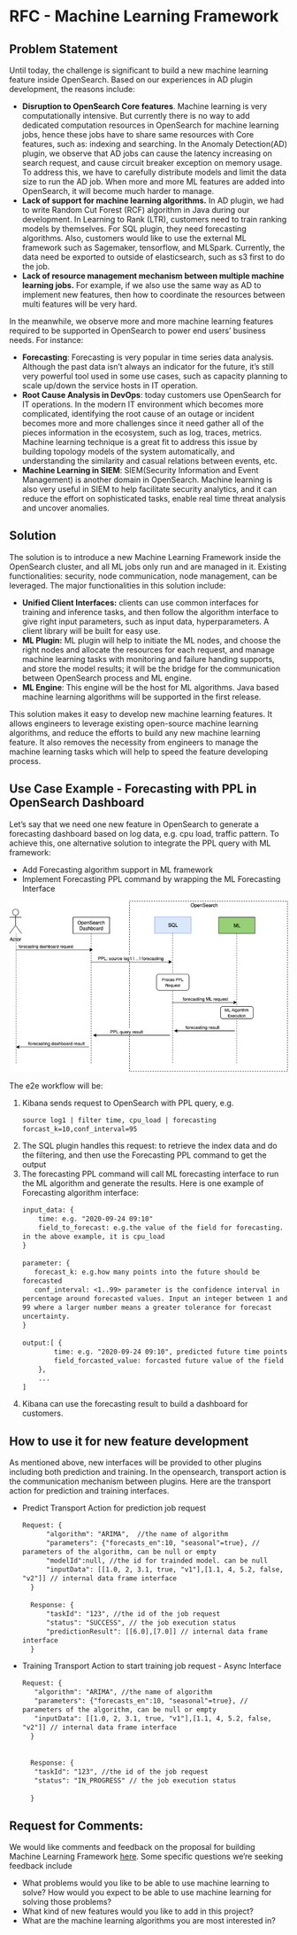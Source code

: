 # RFC - Machine Learning Framework

## Problem Statement

Until today, the challenge is significant to build a new machine learning feature inside OpenSearch.  Based on our experiences in AD plugin development, the reasons include:

* **Disruption to OpenSearch Core features**. Machine learning is very computationally intensive. But currently  there is no way to add dedicated computation resources in OpenSearch for machine learning jobs, hence these jobs have to  share same resources with Core features, such as: indexing and searching.  In the Anomaly Detection(AD) plugin, we observe that AD jobs can cause the latency increasing on search request, and cause circuit breaker exception on memory usage. To address this, we have to carefully distribute models and limit the data size to run the AD job. When more and more ML features are added into OpenSearch, it will become much harder to manage. 
* **Lack of support for machine learning algorithms.** In AD plugin, we had to write Random Cut Forest (RCF) algorithm in Java during our development. In Learning to Rank (LTR), customers need to train ranking models by themselves. For SQL plugin, they need forecasting algorithms. Also, customers would like to use the external ML framework such as Sagemaker, tensorflow, and MLSpark. Currently,  the data need be exported to outside of elasticsearch, such as s3 first to do the job. 
* **Lack of resource management mechanism between multiple machine learning jobs.** For example, if we also use the same way as AD to implement new features, then how to coordinate the resources between multi features will be very hard.


In the meanwhile, we observe more and more machine learning features required to be supported in OpenSearch to power end users’ business needs. For instance:

* **Forecasting**: Forecasting is very popular in time series data analysis. Although the past data isn’t always an indicator for the future, it’s still very powerful tool used in some use cases, such as capacity planning to scale up/down the service hosts in IT operation. 
* **Root Cause Analysis in DevOps**: today customers use OpenSearch for IT operations. In the modern IT environment which becomes more complicated, identifying the root cause of an outage or incident becomes more and more challenges since it need gather all of the pieces information in the ecosystem, such as log, traces, metrics. Machine learning technique is a great fit to address this issue by building topology models of the system automatically, and understanding the similarity and casual relations between events, etc.  
* **Machine Learning in SIEM**: SIEM(Security Information and Event Management) is another domain in OpenSearch. Machine learning is also very useful in SIEM to help facilitate security analytics, and it can reduce the effort on sophisticated tasks, enable real time threat analysis and uncover anomalies.

## Solution
The solution is to introduce a new Machine Learning Framework inside the OpenSearch cluster, and all ML jobs only run and are managed in it. Existing functionalities: security, node communication, node management, can be leveraged.  The major functionalities in this solution include:

* **Unified Client Interfaces:** clients can use common interfaces for training and inference tasks, and then follow the algorithm interface to give right input parameters, such as input data, hyperparameters.  A client library will be built for easy use.
* **ML Plugin:** ML plugin will help to initiate the ML nodes, and choose the right nodes and allocate the resources for each request, and manage machine learning tasks with monitoring and failure handing supports, and store the model results; it will be the bridge for the communication between OpenSearch process and ML engine.
* **ML Engine**: This engine will be the host for ML algorithms.  Java based machine learning algorithms will be supported in the first release. 

This solution makes it easy to develop new machine learning features. It allows engineers to leverage existing open-source machine learning algorithms, and reduce the efforts to build any new machine learning feature. It also removes the necessity from engineers to manage the machine learning tasks which will help to speed the feature developing process.

## Use Case Example - Forecasting with PPL in OpenSearch Dashboard 

Let’s say that we need one new feature in OpenSearch to generate a forecasting dashboard based on log data, e.g. cpu load, traffic pattern.  To achieve this, one alternative solution to integrate the PPL query with ML framework: 

* Add Forecasting algorithm support in ML framework
* Implement Forecasting PPL command by wrapping the ML Forecasting Interface

![](./images/ml-ppl-use-case.png)

The e2e workflow will be:

1. Kibana sends request to OpenSearch with PPL query, e.g. 
   ```
   source log1 | filter time, cpu_load | forecasting forcast_k=10,conf_interval=95
   ```
2. The SQL plugin handles this request: to retrieve the index data and do the filtering, and then use the Forecasting PPL command to get the output
3. The forecasting PPL command will call ML forecasting interface to run the ML algorithm and generate the results. Here is one example of Forecasting algorithm interface:
    ```
    input_data: {
        time: e.g. "2020-09-24 09:10"
        field_to_forecast: e.g.the value of the field for forecasting. in the above example, it is cpu_load
    }
    
    parameter: {
       forecast_k: e.g.how many points into the future should be forecasted
       conf_interval: <1..99> parameter is the confidence interval in percentage around forecasted values. Input an integer between 1 and 99 where a larger number means a greater tolerance for forecast uncertainty. 
    }
    
    output:[ {
            time: e.g. "2020-09-24 09:10", predicted future time points
            field_forcasted_value: forcasted future value of the field
        },
        ...
    ]
   ```
4. Kibana can use the forecasting result to build a dashboard for customers.

## How to use it for new feature development

As mentioned above, new interfaces will be provided to other plugins including both prediction and training. In the opensearch, transport action is the communication mechanism between plugins. Here are the transport action for prediction and training interfaces.

* Predict Transport Action for prediction job request 
  ```
  Request: {
        "algorithm": "ARIMA",  //the name of algorithm
        "parameters": {"forecasts_en":10, "seasonal"=true}, // parameters of the algorithm, can be null or empty
        "modelId":null, //the id for trainded model. can be null
        "inputData": [[1.0, 2, 3.1, true, "v1"],[1.1, 4, 5.2, false, "v2"]] // internal data frame interface
    }
    
    Response: {
        "taskId": "123", //the id of the job request
        "status": "SUCCESS", // the job execution status
        "predictionResult": [[6.0],[7.0]] // internal data frame interface
    }
   ```      
* Training Transport Action to start training job request - Async Interface
  ```
  Request: {
     "algorithm": "ARIMA", //the name of algorithm
     "parameters": {"forecasts_en":10, "seasonal"=true}, // parameters of the algorithm, can be null or empty
     "inputData": [[1.0, 2, 3.1, true, "v1"],[1.1, 4, 5.2, false, "v2"]] // internal data frame interface
    }
    
    
    Response: {
     "taskId": "123", //the id of the job request
     "status": "IN_PROGRESS" // the job execution status
    
    }
   ```
## Request for Comments:

We would like comments and feedback on the proposal for building Machine Learning Framework [here](https://github.com/opensearch-project/anomaly-detection/issues/53). Some specific questions we’re seeking feedback include

* What problems would you like to be able to use machine learning to solve? How would you expect to be able to use machine learning for solving those problems?
* What kind of new features would you like to add in this project?
* What are the machine learning algorithms you are most interested in?

